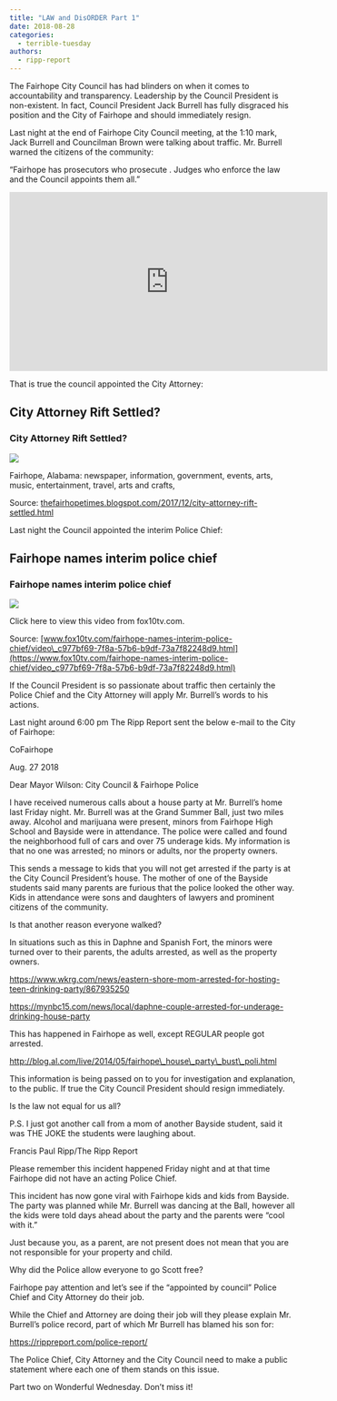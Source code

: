 ```yaml
---
title: "LAW and DisORDER Part 1"
date: 2018-08-28
categories: 
  - terrible-tuesday
authors: 
  - ripp-report
---
```


The Fairhope City Council has had blinders on when it comes to accountability and transparency. Leadership by the Council President is non-existent. In fact, Council President Jack Burrell has fully disgraced his position and the City of Fairhope and should immediately resign.

Last night at the end of Fairhope City Council meeting, at the 1:10 mark, Jack Burrell and Councilman Brown were talking about traffic. Mr. Burrell warned the citizens of the community:

“Fairhope has prosecutors who prosecute . Judges who enforce the law and the Council appoints them all.”

<iframe width="560" height="315" src="https://www.youtube.com/embed/TMWWcXifgZA?start=4210" frameborder="0" allow="autoplay; encrypted-media" allowfullscreen></iframe>

That is true the council appointed the City Attorney:

## City Attorney Rift Settled?

### City Attorney Rift Settled?

![](https://4.bp.blogspot.com/-E0yYX7p-Z-w/WkZfs-edKAI/AAAAAAAAOEQ/WuIdfOAsaHgmspujMbu-Cdb5MslVu3kMwCLcBGAs/w1200-h630-p-k-no-nu/council%2Bspec.jpg)

Fairhope, Alabama: newspaper, information, government, events, arts, music, entertainment, travel, arts and crafts,

Source: [thefairhopetimes.blogspot.com/2017/12/city-attorney-rift-settled.html](https://thefairhopetimes.blogspot.com/2017/12/city-attorney-rift-settled.html)

Last night the Council appointed the interim Police Chief:

## Fairhope names interim police chief

### Fairhope names interim police chief

![](https://bloximages.newyork1.vip.townnews.com/fox10tv.com/content/tncms/assets/v3/editorial/c/97/c977bf69-7f8a-57b6-b9df-73a7f82248d9/5b84b50732f16.preview.jpg?resize=1120%2C630)

Click here to view this video from fox10tv.com.

Source: [www.fox10tv.com/fairhope-names-interim-police-chief/video\_c977bf69-7f8a-57b6-b9df-73a7f82248d9.html](https://www.fox10tv.com/fairhope-names-interim-police-chief/video_c977bf69-7f8a-57b6-b9df-73a7f82248d9.html)

If the Council President is so passionate about traffic then certainly the Police Chief and the City Attorney will apply Mr. Burrell’s words to his actions.

Last night around 6:00 pm The Ripp Report sent the below e-mail to the City of Fairhope:

CoFairhope

Aug. 27 2018

Dear Mayor Wilson: City Council & Fairhope Police

I have received numerous calls about a house party at Mr. Burrell’s home last Friday night. Mr. Burrell was at the Grand Summer Ball, just two miles away. Alcohol and marijuana were present, minors from Fairhope High School and Bayside were in attendance. The police were called and found the neighborhood full of cars and over 75 underage kids. My information is that no one was arrested; no minors or adults, nor the property owners.

This sends a message to kids that you will not get arrested if the party is at the City Council President’s house. The mother of one of the Bayside students said many parents are furious that the police looked the other way. Kids in attendance were sons and daughters of lawyers and prominent citizens of the community.

Is that another reason everyone walked?

In situations such as this in Daphne and Spanish Fort, the minors were turned over to their parents, the adults arrested, as well as the property owners.

https://www.wkrg.com/news/eastern-shore-mom-arrested-for-hosting-teen-drinking-party/867935250

https://mynbc15.com/news/local/daphne-couple-arrested-for-underage-drinking-house-party

This has happened in Fairhope as well, except REGULAR people got arrested.

http://blog.al.com/live/2014/05/fairhope\_house\_party\_bust\_poli.html

This information is being passed on to you for investigation and explanation, to the public. If true the City Council President should resign immediately.

Is the law not equal for us all?

P.S. I just got another call from a mom of another Bayside student, said it was THE JOKE the students were laughing about.

Francis Paul Ripp/The Ripp Report

Please remember this incident happened Friday night and at that time Fairhope did not have an acting Police Chief.

This incident has now gone viral with Fairhope kids and kids from Bayside. The party was planned while Mr. Burrell was dancing at the Ball, however all the kids were told days ahead about the party and the parents were “cool with it.”

Just because you, as a parent, are not present does not mean that you are not responsible for your property and child.

Why did the Police allow everyone to go Scott free?

Fairhope pay attention and let’s see if the “appointed by council” Police Chief and City Attorney do their job.

While the Chief and Attorney are doing their job will they please explain Mr. Burrell’s police record, part of which Mr Burrell has blamed his son for:

https://rippreport.com/police-report/

The Police Chief, City Attorney and the City Council need to make a public statement where each one of them stands on this issue.

Part two on Wonderful Wednesday. Don’t miss it!
